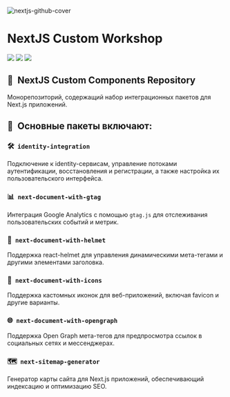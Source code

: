 ![nextjs-github-cover](https://user-images.githubusercontent.com/102182195/235649170-58ac6ff7-eff2-45b0-b966-2efcc4bb2248.png)
# NextJS Custom Workshop

[//]: # 'VERSIONS'

[<img src="https://img.shields.io/static/v1?style=for-the-badge&label=%40atls%2Fcode-service&message=0.0.16&labelColor=ECEEF5&color=D7DCEB">](https://npmjs.com/package/@atls/code-service) [<img src="https://img.shields.io/static/v1?style=for-the-badge&label=%40atls%2Fschematics&message=0.0.13&labelColor=ECEEF5&color=D7DCEB">](https://npmjs.com/package/@atls/schematics) [<img src="https://img.shields.io/static/v1?style=for-the-badge&label=%40atls%2Fnext-identity-integration&message=0.0.9&labelColor=354247&color=1D282D">](https://npmjs.com/package/@atls/next-identity-integration)

[//]: # 'VERSIONS'

## 🎯&nbsp;&nbsp;NextJS Custom Components Repository

Монорепозиторий, содержащий набор интеграционных пакетов для Next.js приложений. 

## 📁&nbsp;&nbsp;Основные пакеты включают:

### 🛠️&nbsp;&nbsp;`identity-integration`
Подключение к identity-сервисам, управление потоками аутентификации, восстановления и регистрации, а также настройка их пользовательского интерфейса.

### 📊&nbsp;&nbsp;`next-document-with-gtag`
Интеграция Google Analytics с помощью `gtag.js` для отслеживания пользовательских событий и метрик.

### 🎩&nbsp;&nbsp;`next-document-with-helmet`
Поддержка react-helmet для управления динамическими мета-тегами и другими элементами заголовка.

### 🌟&nbsp;&nbsp;`next-document-with-icons`
Поддержка кастомных иконок для веб-приложений, включая favicon и другие варианты.

### 🌐&nbsp;&nbsp;`next-document-with-opengraph`
Поддержка Open Graph мета-тегов для предпросмотра ссылок в социальных сетях и мессенджерах.

### 🗺️&nbsp;&nbsp;`next-sitemap-generator`
Генератор карты сайта для Next.js приложений, обеспечивающий индексацию и оптимизацию SEO.


